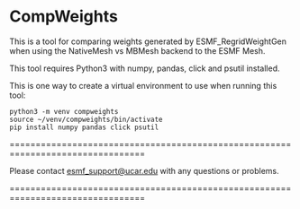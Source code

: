 CompWeights
===========

This is a tool for comparing weights generated by ESMF_RegridWeightGen when using the NativeMesh vs MBMesh backend to the ESMF Mesh.

This tool requires Python3 with numpy, pandas, click and psutil installed.

This is one way to create a virtual environment to use when running this tool:

    python3 -m venv compweights
    source ~/venv/compweights/bin/activate
    pip install numpy pandas click psutil

================================================================================

Please contact esmf_support@ucar.edu with any questions or problems.

================================================================================
